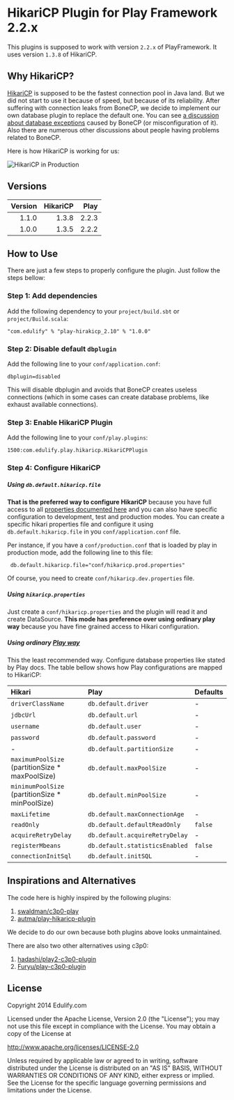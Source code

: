 # HikariCP Plugin for Play Framework 2.2.x

This plugins is supposed to work with version `2.2.x` of PlayFramework. It uses version `1.3.8` of HikariCP.

## Why HikariCP?

[HikariCP](https://github.com/brettwooldridge/HikariCP) is supposed to be the fastest connection pool in Java land. But we did not start to use it because of speed, but because of its reliability. After suffering with connection leaks from BoneCP, we decide to implement our own database plugin to replace the default one. You can see [a discussion about database exceptions](https://groups.google.com/forum/#!topic/play-framework/7PBnjiXkNuU) caused by BoneCP (or misconfiguration of it). Also there are numerous other discussions about people having problems related to BoneCP.

Here is how HikariCP is working for us:

![HikariCP in Production](http://i.imgur.com/xPqkc7T.png)

## Versions

| Version | HikariCP | Play  |
|--------:|---------:|------:|
| 1.1.0   | 1.3.8    | 2.2.3 |
| 1.0.0   | 1.3.5    | 2.2.2 |

## How to Use

There are just a few steps to properly configure the plugin. Just follow the steps bellow:

### Step 1: Add dependencies

Add the following dependency to your `project/build.sbt` or `project/Build.scala`:

    "com.edulify" % "play-hirakicp_2.10" % "1.0.0"

### Step 2: Disable default `dbplugin`

Add the following line to your `conf/application.conf`:

    dbplugin=disabled

This will disable dbplugin and avoids that BoneCP creates useless connections (which in some cases can create database problems, like exhaust available connections).

### Step 3: Enable HikariCP Plugin

Add the following line to your `conf/play.plugins`:

    1500:com.edulify.play.hikaricp.HikariCPPlugin

### Step 4: Configure HikariCP

##### Using `db.default.hikaricp.file`

**That is the preferred way to configure HikariCP** because you have full access to all [properties documented here](https://github.com/brettwooldridge/HikariCP#configuration-knobs-baby) and you can also have specific configuration to development, test and production modes. You can create a specific hikari properties file and configure it using `db.default.hikaricp.file` in you `conf/application.conf` file.

Per instance, if you have a `conf/production.conf` that is loaded by play in production mode, add the following line to this file:

     db.default.hikaricp.file="conf/hikaricp.prod.properties"

Of course, you need to create `conf/hikaricp.dev.properties` file.

##### Using `hikaricp.properties`

Just create a `conf/hikaricp.properties` and the plugin will read it and create DataSource. **This mode has preference over using ordinary play way** because you have fine grained access to Hikari configuration.

##### Using ordinary [Play way](http://www.playframework.com/documentation/2.2.x/SettingsJDBC)

This the least recommended way. Configure database properties like stated by Play docs. The table bellow shows how Play configurations are mapped to HikariCP:

Hikari                                          | Play                           | Defaults
:-----------------------------------------------|:-------------------------------|:-----------
`driverClassName`                               | `db.default.driver`            | -
`jdbcUrl`                                       | `db.default.url`               | -
`username`                                      | `db.default.user`              | -
`password`                                      | `db.default.password`          | -
 -                                              | `db.default.partitionSize`     | -
`maximumPoolSize` (partitionSize * maxPoolSize) | `db.default.maxPoolSize`       | -
`minimumPoolSize` (partitionSize * minPoolSize) | `db.default.minPoolSize`       | -
`maxLifetime`                                   | `db.default.maxConnectionAge`  | -
`readOnly`                                      | `db.default.defaultReadOnly`   | `false`
`acquireRetryDelay`                             | `db.default.acquireRetryDelay` | -
`registerMbeans`                                | `db.default.statisticsEnabled` | `false`
`connectionInitSql`                             | `db.default.initSQL`           | -

## Inspirations and Alternatives

The code here is highly inspired by the following plugins:

1. [swaldman/c3p0-play](https://github.com/swaldman/c3p0-play)
2. [autma/play-hikaricp-plugin](https://github.com/autma/play-hikaricp-plugin)

We decide to do our own because both plugins above looks unmaintained.

There are also two other alternatives using c3p0:

1. [hadashi/play2-c3p0-plugin](https://github.com/hadashi/play2-c3p0-plugin)
2. [Furyu/play-c3p0-plugin](https://github.com/Furyu/play-c3p0-plugin)

## License

Copyright 2014 Edulify.com

Licensed under the Apache License, Version 2.0 (the "License");
you may not use this file except in compliance with the License.
You may obtain a copy of the License at

http://www.apache.org/licenses/LICENSE-2.0

Unless required by applicable law or agreed to in writing, software
distributed under the License is distributed on an "AS IS" BASIS,
WITHOUT WARRANTIES OR CONDITIONS OF ANY KIND, either express or implied.
See the License for the specific language governing permissions and
limitations under the License.

